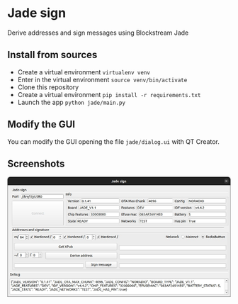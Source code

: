 # Jade sign
Derive addresses and sign messages using Blockstream Jade

## Install from sources

- Create a virtual environment `virtualenv venv`
- Enter in the virtual environment `source venv/bin/activate`
- Clone this repository
- Create a virtual environment `pip install -r requirements.txt`
- Launch the app `python jade/main.py`

## Modify the GUI
You can modify the GUI opening the file `jade/dialog.ui` with QT Creator.

## Screenshots
![main screen](https://github.com/valerio-vaccaro/jade-sign/raw/main/jade-sign.jpg)
